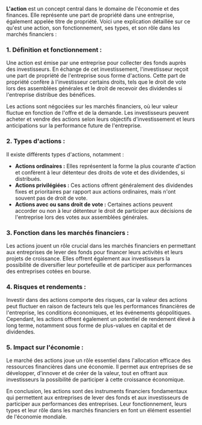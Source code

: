 **L'action** est un concept central dans le domaine de l'économie et des finances. Elle représente une part de propriété dans une entreprise, également appelée titre de propriété. Voici une explication détaillée sur ce qu'est une action, son fonctionnement, ses types, et son rôle dans les marchés financiers :

### **1. Définition et fonctionnement :**

Une action est émise par une entreprise pour collecter des fonds auprès des investisseurs. En échange de cet investissement, l'investisseur reçoit une part de propriété de l'entreprise sous forme d'actions. Cette part de propriété confère à l'investisseur certains droits, tels que le droit de vote lors des assemblées générales et le droit de recevoir des dividendes si l'entreprise distribue des bénéfices.

Les actions sont négociées sur les marchés financiers, où leur valeur fluctue en fonction de l'offre et de la demande. Les investisseurs peuvent acheter et vendre des actions selon leurs objectifs d'investissement et leurs anticipations sur la performance future de l'entreprise.

### **2. Types d'actions :**

Il existe différents types d'actions, notamment :

- **Actions ordinaires :** Elles représentent la forme la plus courante d'action et confèrent à leur détenteur des droits de vote et des dividendes, si distribués.
- **Actions privilégiées :** Ces actions offrent généralement des dividendes fixes et prioritaires par rapport aux actions ordinaires, mais n'ont souvent pas de droit de vote.
- **Actions avec ou sans droit de vote :** Certaines actions peuvent accorder ou non à leur détenteur le droit de participer aux décisions de l'entreprise lors des votes aux assemblées générales.

### **3. Fonction dans les marchés financiers :**

Les actions jouent un rôle crucial dans les marchés financiers en permettant aux entreprises de lever des fonds pour financer leurs activités et leurs projets de croissance. Elles offrent également aux investisseurs la possibilité de diversifier leur portefeuille et de participer aux performances des entreprises cotées en bourse.

### **4. Risques et rendements :**

Investir dans des actions comporte des risques, car la valeur des actions peut fluctuer en raison de facteurs tels que les performances financières de l'entreprise, les conditions économiques, et les événements géopolitiques. Cependant, les actions offrent également un potentiel de rendement élevé à long terme, notamment sous forme de plus-values en capital et de dividendes.

### **5. Impact sur l'économie :**

Le marché des actions joue un rôle essentiel dans l'allocation efficace des ressources financières dans une économie. Il permet aux entreprises de se développer, d'innover et de créer de la valeur, tout en offrant aux investisseurs la possibilité de participer à cette croissance économique.

En conclusion, les actions sont des instruments financiers fondamentaux qui permettent aux entreprises de lever des fonds et aux investisseurs de participer aux performances des entreprises. Leur fonctionnement, leurs types et leur rôle dans les marchés financiers en font un élément essentiel de l'économie mondiale.